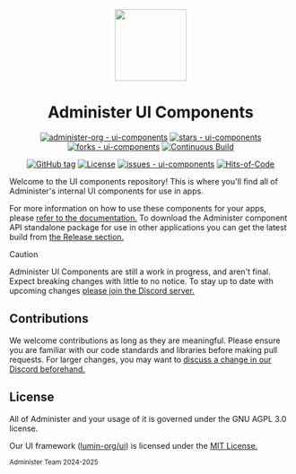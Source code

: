<div align="center">
<img src="https://github.com/administer-org/ui-components/blob/main/assets/adm.png?raw=true" width="128">

# Administer UI Components


[![administer-org - ui-components](https://img.shields.io/static/v1?label=administer-org&message=ui-components&color=yellow&logo=github)](https://github.com/administer-org/ui-components "Go to GitHub repo") [![stars - ui-components](https://img.shields.io/github/stars/administer-org/ui-components?style=social)](https://github.com/administer-org/ui-components) [![forks - ui-components](https://img.shields.io/github/forks/administer-org/ui-components?style=social)](https://github.com/administer-org/ui-components) [![Continuous Build](https://github.com/administer-org/ui-components/workflows/Continuous%20Build/badge.svg)](https://github.com/administer-org/ui-components/actions?query=workflow:"Continuous+Build")

 [![GitHub tag](https://img.shields.io/github/tag/administer-org/ui-components?include_prereleases=&sort=semver&color=yellow)](https://github.com/administer-org/ui-components/releases/) [![License](https://img.shields.io/badge/License-AGPL--3.0-yellow)](#license) [![issues - ui-components](https://img.shields.io/github/issues/administer-org/ui-components)](https://github.com/administer-org/ui-components/issues) [![Hits-of-Code](https://hitsofcode.com/github/administer-org/ui-components?branch=main)](https://hitsofcode.com/github/administer-org/ui-components/view?branch=main)

</div>

Welcome to the UI components repository! This is where you'll find all of Administer's internal UI components for use in apps.

For more information on how to use these components for your apps, please [refer to the documentation.](https://docs.administer.notpyx.me)
To download the Administer component API standalone package for use in other applications you can get the latest build from [the Release section.](https://github.com/administer-org/ui-components/releases/tag/CB)

> [!CAUTION]
> Administer UI Components are still a work in progress, and aren't final. Expect breaking changes with little to no notice.
> To stay up to date with upcoming changes [please join the Discord server.](https://administer.notpyx.me/to/discord) 

## Contributions

We welcome contributions as long as they are meaningful. Please ensure you are familiar with our code standards and libraries before making pull requests. For larger changes, you may want to [discuss a change in our Discord beforehand.](https://administer.notpyx.me/to/discord) <!-- TODO: DISCORD LINK (will do with app server updates tomorrow if i remember :3 -->

## License

All of Administer and your usage of it is governed under the GNU AGPL 3.0 license.

Our UI framework ([lumin-org/ui](https://github.com/lumin-org/ui)) is licensed under the [MIT License.](https://github.com/lumin-org/ui/blob/main/LICENSE)

<small>Administer Team 2024-2025</small>
